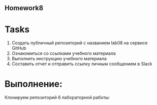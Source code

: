## Homework8

# Tasks
1. Создать публичный репозиторий с названием lab08 на сервисе GitHub
2. Ознакомиться со ссылками учебного материала
3. Выполнить инструкцию учебного материала
4. Составить отчет и отправить ссылку личным сообщением в Slack

# Выполнение:
Клонируем репозиторий 6 лабораторной работы:
```bash









